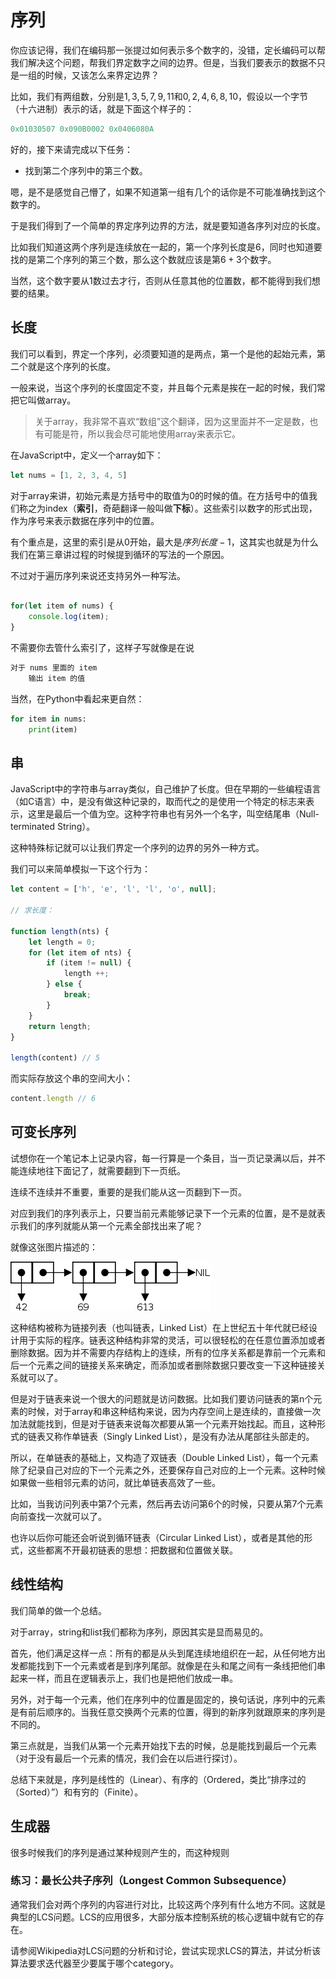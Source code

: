 # 序列

你应该记得，我们在编码那一张提过如何表示多个数字的，没错，定长编码可以帮我们解决这个问题，帮我们界定数字之间的边界。但是，当我们要表示的数据不只是一组的时候，又该怎么来界定边界？

比如，我们有两组数，分别是$1,3,5,7,9,11$和$0,2,4,6,8,10$，假设以一个字节（十六进制）表示的话，就是下面这个样子的：

```cpp
0x01030507 0x090B0002 0x0406080A
```

好的，接下来请完成以下任务：

* 找到第二个序列中的第三个数。

嗯，是不是感觉自己懵了，如果不知道第一组有几个的话你是不可能准确找到这个数字的。

于是我们得到了一个简单的界定序列边界的方法，就是要知道各序列对应的长度。

比如我们知道这两个序列是连续放在一起的，第一个序列长度是$6$，同时也知道要找的是第二个序列的第三个数，那么这个数就应该是第$6+3$个数字。

当然，这个数字要从$1$数过去才行，否则从任意其他的位置数，都不能得到我们想要的结果。

## 长度

我们可以看到，界定一个序列，必须要知道的是两点，第一个是他的起始元素，第二个就是这个序列的长度。

一般来说，当这个序列的长度固定不变，并且每个元素是挨在一起的时候，我们常把它叫做array。

> 关于array，我非常不喜欢“数组”这个翻译，因为这里面并不一定是数，也有可能是符，所以我会尽可能地使用array来表示它。

在JavaScript中，定义一个array如下：

```javascript
let nums = [1, 2, 3, 4, 5]
```

对于array来讲，初始元素是方括号中的取值为0的时候的值。在方括号中的值我们称之为index（**索引**，奇葩翻译一般叫做**下标**）。这些索引以数字的形式出现，作为序号来表示数据在序列中的位置。

有个重点是，这里的索引是从$0$开始，最大是$序列长度-1$，这其实也就是为什么我们在第三章讲过程的时候提到循环的写法的一个原因。

不过对于遍历序列来说还支持另外一种写法。

```javascript

for(let item of nums) {
    console.log(item);
}
```

不需要你去管什么索引了，这样子写就像是在说

```javascript
对于 nums 里面的 item
    输出 item 的值
```

当然，在Python中看起来更自然：

```python
for item in nums:
    print(item)
```

## 串

JavaScript中的字符串与array类似，自己维护了长度。但在早期的一些编程语言（如C语言）中，是没有做这种记录的，取而代之的是使用一个特定的标志来表示，这里是最后一个值为空。这种字符串也有另外一个名字，叫空结尾串（Null-terminated String）。

这种特殊标记就可以让我们界定一个序列的边界的另外一种方式。

我们可以来简单模拟一下这个行为：
```javascript
let content = ['h', 'e', 'l', 'l', 'o', null];

// 求长度：

function length(nts) {
    let length = 0;
    for (let item of nts) {
        if (item != null) {
            length ++;
        } else {
            break;
        }
    }
    return length;
}

length(content) // 5
```

而实际存放这个串的空间大小：
```javascript
content.length // 6
```

## 可变长序列

试想你在一个笔记本上记录内容，每一行算是一个条目，当一页记录满以后，并不能连续地往下面记了，就需要翻到下一页纸。

连续不连续并不重要，重要的是我们能从这一页翻到下一页。

对应到我们的序列表示上，只要当前元素能够记录下一个元素的位置，是不是就表示我们的序列就能从第一个元素全部找出来了呢？

就像这张图片描述的：

![list](./res/images/cons-cells.png)

这种结构被称为链接列表（也叫链表，Linked List）在上世纪五十年代就已经设计用于实际的程序。链表这种结构非常的灵活，可以很轻松的在任意位置添加或者删除数据。因为并不需要内存结构上的连续，所有的位序关系都是靠前一个元素和后一个元素之间的链接关系来确定，而添加或者删除数据只要改变一下这种链接关系就可以了。

但是对于链表来说一个很大的问题就是访问数据。比如我们要访问链表的第n个元素的时候，对于array和串这种结构来说，因为内存空间上是连续的，直接做一次加法就能找到，但是对于链表来说每次都要从第一个元素开始找起。而且，这种形式的链表又称作单链表（Singly Linked List），是没有办法从尾部往头部走的。

所以，在单链表的基础上，又构造了双链表（Double Linked List），每一个元素除了纪录自己对应的下一个元素之外，还要保存自己对应的上一个元素。这种时候如果做一些相邻元素的访问，就比单链表高效了一些。

比如，当我访问列表中第7个元素，然后再去访问第6个的时候，只要从第7个元素向前查找一次就可以了。

也许以后你可能还会听说到循环链表（Circular Linked List），或者是其他的形式，这些都离不开最初链表的思想：把数据和位置做关联。

## 线性结构

我们简单的做一个总结。

对于array，string和list我们都称为序列，原因其实是显而易见的。

首先，他们满足这样一点：所有的都是从头到尾连续地组织在一起，从任何地方出发都能找到下一个元素或者是到序列尾部。就像是在头和尾之间有一条线把他们串起来一样，而且在逻辑表示上，我们也是把他们放成一串。

另外，对于每一个元素，他们在序列中的位置是固定的，换句话说，序列中的元素是有前后顺序的。当我任意交换两个元素的位置，得到的新序列就跟原来的序列是不同的。

第三点就是，当我们从第一个元素开始找下去的时候，总是能找到最后一个元素（对于没有最后一个元素的情况，我们会在以后进行探讨）。

总结下来就是，序列是线性的（Linear）、有序的（Ordered，类比“排序过的（Sorted）”）和有穷的（Finite）。

## 生成器

很多时候我们的序列是通过某种规则产生的，而这种规则

### 练习：最长公共子序列（Longest Common Subsequence）

通常我们会对两个序列的内容进行对比，比较这两个序列有什么地方不同。这就是典型的LCS问题。LCS的应用很多，大部分版本控制系统的核心逻辑中就有它的存在。

请参阅Wikipedia对LCS问题的分析和讨论，尝试实现求LCS的算法，并试分析该算法要求迭代器至少要属于哪个category。

